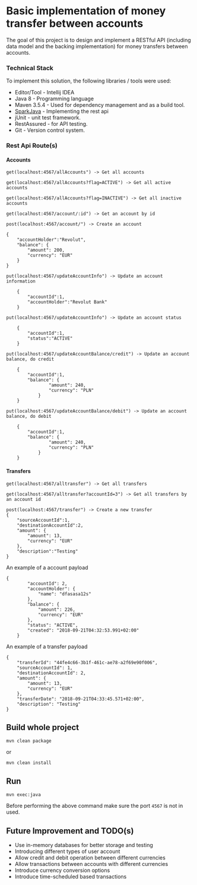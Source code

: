 # Basic implementation of money transfer between accounts

The goal of this project is to design and implement a RESTful API (including data model and the backing implementation) for money
                               transfers between accounts. 
                               
### Technical Stack ###
To implement this solution, the following libraries / tools were used:
  * Editor/Tool - Intellij IDEA  
  * Java 8 - Programming language   
  * Maven 3.5.4 - Used for dependency management and as a build tool.  
  * [SparkJava](http://sparkjava.com/) - Implementing the rest api
  * jUnit - unit test framework.
  * RestAssured - for API testing.
  * Git - Version control system.                               

### Rest Api Route(s)
#### Accounts
```
get(localhost:4567/allAccounts") -> Get all accounts
```
```
get(localhost:4567/allAccounts?flag=ACTIVE") -> Get all active accounts
```

```
get(localhost:4567/allAccounts?flag=INACTIVE") -> Get all inactive accounts
```

```
get(localhost:4567/account/:id") -> Get an account by id
```

```
post(localhost:4567/account/") -> Create an account

{
	"accountHolder":"Revolut",
	"balance": {
        "amount": 200,
        "currency": "EUR"
    }
}
```

```
put(localhost:4567/updateAccountInfo") -> Update an account information

	{
        "accountId":1,
    	"accountHolder":"Revolut Bank"
    }

```

```
put(localhost:4567/updateAccountInfo") -> Update an account status

	{
    	"accountId":1,
        "status":"ACTIVE"
    }

```

```
put(localhost:4567/updateAccountBalance/credit") -> Update an account balance, do credit

	{
    	"accountId":1,
        "balance": {
                "amount": 240,
                "currency": "PLN"
            }
    }

```
```
put(localhost:4567/updateAccountBalance/debit") -> Update an account balance, do debit

	{
    	"accountId":1,
        "balance": {
                "amount": 240,
                "currency": "PLN"
            }
    }

```

#### Transfers
```
get(localhost:4567/alltransfer") -> Get all transfers
```

```
get(localhost:4567/alltransfer?accountId=3") -> Get all transfers by an account id
```

```
post(localhost:4567/transfer") -> Create a new transfer
{
	"sourceAccountId":1,
	"destinationAccountId":2,
	"amount": {
        "amount": 13,
        "currency": "EUR"
    },
	"description":"Testing"
}
```

An example of a account payload
```$xslt
{
		"accountId": 2,
		"accountHolder": {
			"name": "dfasasa12s"
		},
		"balance": {
			"amount": 226,
			"currency": "EUR"
		},
		"status": "ACTIVE",
		"created": "2018-09-21T04:32:53.991+02:00"
	}
```


An example of a transfer payload
```$xslt
{
	"transferId": "44fe4c66-3b1f-461c-ae78-a2f69e90f006",
	"sourceAccountId": 1,
	"destinationAccountId": 2,
	"amount": {
		"amount": 13,
		"currency": "EUR"
	},
	"transferDate": "2018-09-21T04:33:45.571+02:00",
	"description": "Testing"
}
```

## Build whole project
```
mvn clean package 
```
or

```
mvn clean install 
```

## Run 
```$xslt
mvn exec:java
``` 
Before performing the above command make sure the port `4567` is not in used.

## Future Improvement and TODO(s)
* Use in-memory databases for better storage and testing
* Introducing different types of user account
* Allow credit and debit operation between different currencies
* Allow transactions between accounts with different currencies
* Introduce currency conversion options
* Introduce time-scheduled based transactions

